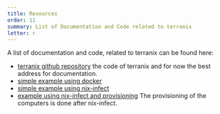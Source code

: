 ```yaml
---
title: Resources
order: 11
summary: List of Documentation and Code related to terranix
letter: r
---
```


A list of documentation and code, 
related to terranix can be found here:

* [terranix github repository]( https://github.com/mrvandalo/terranix ) the code of terranix and for now the best address for documentation.
* [simple example using docker](https://github.com/mrVanDalo/terranix/tree/master/examples/hcloud-simple-docker)
* [simple example using nix-infect](https://github.com/mrVanDalo/terranix/tree/master/examples/hcloud-nixos-server)
* [example using nix-infect and provisioning](https://github.com/mrVanDalo/terranix/tree/master/examples/hcloud-nixos-server-with-plops)
  The provisioning of the computers is done after nix-infect.
